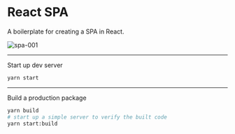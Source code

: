 # React SPA

A boilerplate for creating a SPA in React.

![spa-001](https://user-images.githubusercontent.com/344140/32146723-01c207e6-bc99-11e7-86f8-81deba441f98.gif)

---

Start up dev server

```sh
yarn start
```

---

Build a production package

```sh
yarn build
# start up a simple server to verify the built code
yarn start:build
```
